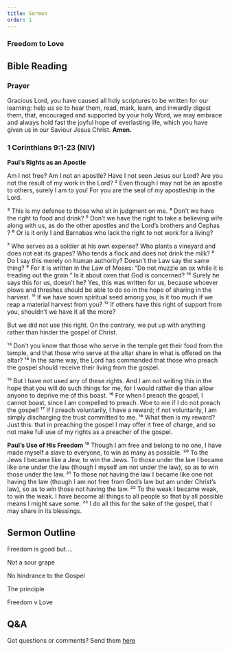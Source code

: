 ```yaml
---
title: Sermon 
order: 1
---
```


### Freedom to Love
## Bible Reading

### Prayer
Gracious Lord, you have caused all holy scriptures to be written for our learning: help us so to hear them, read, mark, learn, and inwardly digest them, that, encouraged and supported by your holy Word, we may embrace and always hold fast the joyful hope of everlasting life, which you have given us in our Saviour Jesus Christ. 
**Amen.**


### 1 Corinthians 9:1-23 (NIV)

**Paul’s Rights as an Apostle**

Am I not free? Am I not an apostle? Have I not seen Jesus our Lord? Are you not the result of my work in the Lord? ² Even though I may not be an apostle to others, surely I am to you! For you are the seal of my apostleship in the Lord.

³ This is my defense to those who sit in judgment on me. ⁴ Don’t we have the right to food and drink? ⁵ Don’t we have the right to take a believing wife along with us, as do the other apostles and the Lord’s brothers and Cephas ? ⁶ Or is it only I and Barnabas who lack the right to not work for a living?

⁷ Who serves as a soldier at his own expense? Who plants a vineyard and does not eat its grapes? Who tends a flock and does not drink the milk? ⁸ Do I say this merely on human authority? Doesn’t the Law say the same thing? ⁹ For it is written in the Law of Moses: “Do not muzzle an ox while it is treading out the grain.” Is it about oxen that God is concerned? ¹⁰ Surely he says this for us, doesn’t he? Yes, this was written for us, because whoever plows and threshes should be able to do so in the hope of sharing in the harvest. ¹¹ If we have sown spiritual seed among you, is it too much if we reap a material harvest from you? ¹² If others have this right of support from you, shouldn’t we have it all the more?

But we did not use this right. On the contrary, we put up with anything rather than hinder the gospel of Christ.

¹³ Don’t you know that those who serve in the temple get their food from the temple, and that those who serve at the altar share in what is offered on the altar? ¹⁴ In the same way, the Lord has commanded that those who preach the gospel should receive their living from the gospel.

¹⁵ But I have not used any of these rights. And I am not writing this in the hope that you will do such things for me, for I would rather die than allow anyone to deprive me of this boast. ¹⁶ For when I preach the gospel, I cannot boast, since I am compelled to preach. Woe to me if I do not preach the gospel! ¹⁷ If I preach voluntarily, I have a reward; if not voluntarily, I am simply discharging the trust committed to me. ¹⁸ What then is my reward? Just this: that in preaching the gospel I may offer it free of charge, and so not make full use of my rights as a preacher of the gospel.

**Paul’s Use of His Freedom**
¹⁹ Though I am free and belong to no one, I have made myself a slave to everyone, to win as many as possible. ²⁰ To the Jews I became like a Jew, to win the Jews. To those under the law I became like one under the law (though I myself am not under the law), so as to win those under the law. ²¹ To those not having the law I became like one not having the law (though I am not free from God’s law but am under Christ’s law), so as to win those not having the law. ²² To the weak I became weak, to win the weak. I have become all things to all people so that by all possible means I might save some. ²³ I do all this for the sake of the gospel, that I may share in its blessings.


## Sermon Outline
Freedom is good but….

Not a sour grape

No hindrance to the Gospel 

The principle 

Freedom v Love 
 

## Q&A
Got questions or comments? Send them [here](https://tinyurl.com/SGHACQuestionsAnswers)
